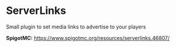 # ServerLinks
 Small plugin to set media links to advertise to your players

**SpigotMC:** https://www.spigotmc.org/resources/serverlinks.46807/
